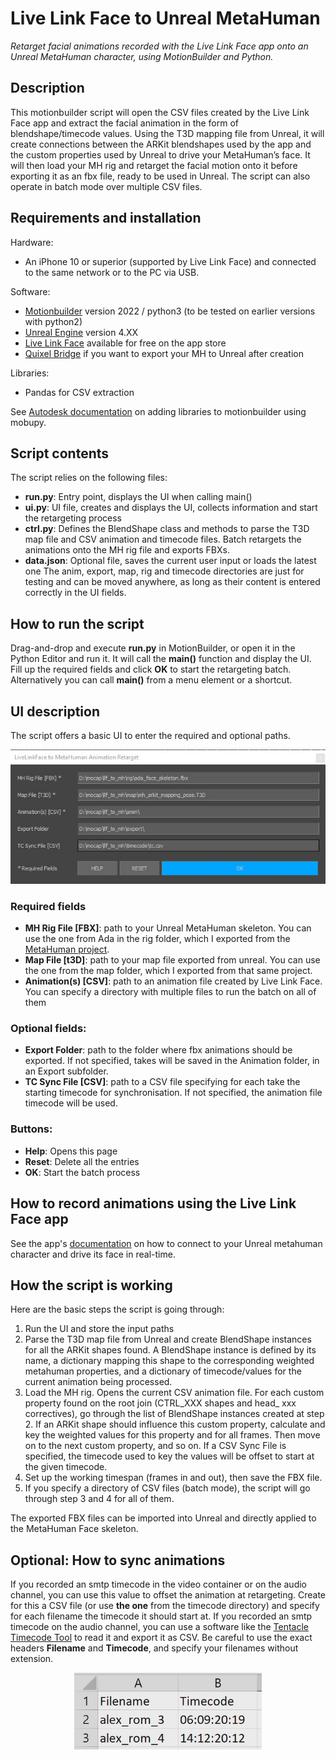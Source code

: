 # Live Link Face to Unreal MetaHuman
*Retarget facial animations recorded with the Live Link Face app onto an Unreal MetaHuman character, using MotionBuilder and Python.*

## Description
This motionbuilder script will open the CSV files created by the Live Link Face app and extract the facial animation in the form of blendshape/timecode values. Using the T3D mapping file from Unreal, it will create connections between the ARKit blendshapes used by the app and the custom properties used by Unreal to drive your MetaHuman’s face. It will then load your MH rig and retarget the facial motion onto it before exporting it as an fbx file, ready to be used in Unreal. The script can also operate in batch mode over multiple CSV files.

## Requirements and installation
Hardware:
+ An iPhone 10 or superior (supported by Live Link Face) and connected to the same network or to the PC via USB.

Software:
+ [Motionbuilder](https://www.autodesk.com/products/motionbuilder/) version 2022 / python3 (to be tested on earlier versions with python2)
+ [Unreal Engine](https://www.unrealengine.com/en-US/) version 4.XX
+ [Live Link Face](https://apps.apple.com/us/app/live-link-face/id1495370836) available for free on the app store
+ [Quixel Bridge](https://quixel.com/bridge) if you want to export your MH to Unreal after creation

Libraries:
+ Pandas for CSV extraction

See [Autodesk documentation](https://knowledge.autodesk.com/support/motionbuilder/learn-explore/caas/CloudHelp/cloudhelp/2022/ENU/MotionBuilder/files/GUID-46E090C5-34AD-4E26-872F-F7D21DC57C74-htm.html) on adding libraries to motionbuilder using mobupy.

## Script contents
The script relies on the following files:
+ **run.py**: Entry point, displays the UI when calling main()
+ **ui.py**: UI file, creates and displays the UI, collects information and start the retargeting process
+ **ctrl.py**: Defines the BlendShape class and methods to parse the T3D map file and CSV animation and timecode files. Batch retargets the animations onto the MH rig file and exports FBXs.
+ **data.json**: Optional file, saves the current user input or loads the latest one
The anim, export, map, rig and timecode directories are just for testing and can be moved anywhere, as long as their content is entered correctly in the UI fields.

## How to run the script
Drag-and-drop and execute **run.py** in MotionBuilder, or open it in the Python Editor and run it. It will call the **main()** function and display the UI. Fill up the required fields and click **OK** to start the retargeting batch.
Alternatively you can call **main()** from a menu element or a shortcut.

## UI description
The script offers a basic UI to enter the required and optional paths.
<p align="center"><img src="readme/ui.jpg" width="652"></p>

### Required fields
+ **MH Rig File [FBX]**: path to your Unreal MetaHuman skeleton. You can use the one from Ada in the rig folder, which I exported from the [MetaHuman project](https://www.unrealengine.com/marketplace/en-US/product/metahumans).
+ **Map File [t3D]**: path to your map file exported from unreal. You can use the one from the map folder, which I exported from that same project.
+ **Animation(s) [CSV]**: path to an animation file created by Live Link Face. You can specify a directory with multiple files to run the batch on all of them
### Optional fields:
+ **Export Folder**: path to the folder where fbx animations should be exported. If not specified, takes will be saved in the Animation folder, in an Export subfolder.
+ **TC Sync File [CSV]**: path to a CSV file specifying for each take the starting timecode for synchronisation. If not specified, the animation file timecode will be used.
### Buttons:
+ **Help**: Opens this page
+ **Reset**: Delete all the entries
+ **OK**: Start the batch process

## How to record animations using the Live Link Face app
See the app's [documentation](https://docs.unrealengine.com/4.27/en-US/AnimatingObjects/SkeletalMeshAnimation/FacialRecordingiPhone/) on how to connect to your Unreal metahuman character and drive its face in real-time.

## How the script is working
Here are the basic steps the script is going through:
1. Run the UI and store the input paths
2. Parse the T3D map file from Unreal and create BlendShape instances for all the ARKit shapes found. A BlendShape instance is defined by its name, a dictionary mapping this shape to the corresponding weighted metahuman properties, and a dictionary of timecode/values for the current animation being processed.
3. Load the MH rig. Opens the current CSV animation file. For each custom property found on the root join (CTRL_XXX shapes and head_ xxx correctives), go through the list of BlendShape instances created at step 2. If an ARKit shape should influence this custom property, calculate and key the weighted values for this property and for all frames. Then move on to the next custom property, and so on. If a CSV Sync File is specified, the timecode used to key the values will be offset to start at the given timecode.
4. Set up the working timespan (frames in and out), then save the FBX file.
5. If you specify a directory of CSV files (batch mode), the script will go through step 3 and 4 for all of them.

The exported FBX files can be imported into Unreal and directly applied to the MetaHuman Face skeleton.

## Optional: How to sync animations
If you recorded an smtp timecode in the video container or on the audio channel, you can use this value to offset the animation at retargeting. Create for this a CSV file (or use **the one** from the timecode directory) and specify for each filename the timecode it should start at. 
If you recorded an smtp timecode on the audio channel, you can use a software like the [Tentacle Timecode Tool](https://tentaclesync.com/timecode-tool) to read it and export it as CSV.
Be careful to use the exact headers **Filename** and **Timecode**, and specify your filenames without extension.
<p align="center"><img src="readme/tc_csv.jpg" width="300"></p>
